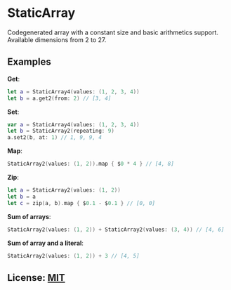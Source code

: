 # StaticArray

Codegenerated array with a constant size and basic arithmetics support. Available dimensions from 2 to 27.

## Examples

**Get**:
```swift
let a = StaticArray4(values: (1, 2, 3, 4))
let b = a.get2(from: 2) // [3, 4]
```

**Set**:
```swift
var a = StaticArray4(values: (1, 2, 3, 4))
let b = StaticArray2(repeating: 9)
a.set2(b, at: 1) // 1, 9, 9, 4
```

**Map**:
```swift
StaticArray2(values: (1, 2)).map { $0 * 4 } // [4, 8]
```

**Zip**:
```swift
let a = StaticArray2(values: (1, 2))
let b = a
let c = zip(a, b).map { $0.1 - $0.1 } // [0, 0]
```

**Sum of arrays**:
```swift
StaticArray2(values: (1, 2)) + StaticArray2(values: (3, 4)) // [4, 6]
```

**Sum of array and a literal**:
```swift
StaticArray2(values: (1, 2)) + 3 // [4, 5]
```


## License: [MIT](LICENSE)
